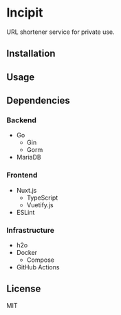 # Incipit

URL shortener service for private use.


## Installation



## Usage



## Dependencies


### Backend

- Go
    - Gin
    - Gorm
- MariaDB


### Frontend

- Nuxt.js
    - TypeScript
    - Vuetify.js
- ESLint


### Infrastructure

- h2o
- Docker
    - Compose
- GitHub Actions


## License

MIT
